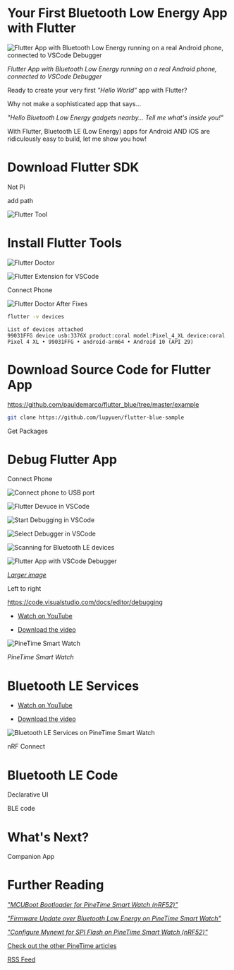 # Your First Bluetooth Low Energy App with Flutter

![Flutter App with Bluetooth Low Energy running on a real Android phone, connected to VSCode Debugger](https://lupyuen.github.io/images/flutter-title.png)

_Flutter App with Bluetooth Low Energy running on a real Android phone, connected to VSCode Debugger_

Ready to create your very first _"Hello World"_ app with Flutter?

Why not make a sophisticated app that says...

_"Hello Bluetooth Low Energy gadgets nearby... Tell me what's inside you!"_

With Flutter, Bluetooth LE (Low Energy) apps for Android AND iOS are ridiculously easy to build, let me show you how!

# Download Flutter SDK

Not Pi

add path

![Flutter Tool](https://lupyuen.github.io/images/flutter-doctor1.png)

# Install Flutter Tools

![Flutter Doctor](https://lupyuen.github.io/images/flutter-doctor2.png)

![Flutter Extension for VSCode](https://lupyuen.github.io/images/flutter-vscode.png)

Connect Phone

![Flutter Doctor After Fixes](https://lupyuen.github.io/images/flutter-doctor3.png)

```bash
flutter -v devices
```

```
List of devices attached
99031FFG device usb:3376X product:coral model:Pixel_4_XL device:coral
Pixel 4 XL • 99031FFG • android-arm64 • Android 10 (API 29)
```

# Download Source Code for Flutter App

https://github.com/pauldemarco/flutter_blue/tree/master/example

```bash
git clone https://github.com/lupyuen/flutter-blue-sample
```

Get Packages


# Debug Flutter App

Connect Phone

![Connect phone to USB port](https://lupyuen.github.io/images/flutter-usb.jpg)

![Flutter Devuce in VSCode](https://lupyuen.github.io/images/flutter-device.png)

![Start Debugging in VSCode](https://lupyuen.github.io/images/flutter-debug1.png)

![Select Debugger in VSCode](https://lupyuen.github.io/images/flutter-debug2.png)

![Scanning for Bluetooth LE devices](https://lupyuen.github.io/images/flutter-scan.png)

![Flutter App with VSCode Debugger](https://lupyuen.github.io/images/flutter-debug.png)

[_Larger image_](https://lupyuen.github.io/images/flutter-debug.png)

Left to right

https://code.visualstudio.com/docs/editor/debugging

- [Watch on YouTube](https://youtu.be/QSrg9DgLwjk)

- [Download the video](https://github.com/lupyuen/pinetime-rust-mynewt/releases/download/v4.2.1/flutter-debug.mov)

![PineTime Smart Watch](https://lupyuen.github.io/images/micropython-title.jpg)

_PineTime Smart Watch_

# Bluetooth LE Services

- [Watch on YouTube](https://youtu.be/pt-BYs_7qOE)

- [Download the video](https://github.com/lupyuen/pinetime-rust-mynewt/releases/download/v4.2.1/flutter-pinetime-rotated.mp4)

![Bluetooth LE Services on PineTime Smart Watch](https://lupyuen.github.io/images/flutter-services.png)

nRF Connect

# Bluetooth LE Code

Declarative UI

BLE code

# What's Next?

Companion App

# Further Reading

_["MCUBoot Bootloader for PineTime Smart Watch (nRF52)"](https://lupyuen.github.io/pinetime-rust-mynewt/articles/mcuboot)_

_["Firmware Update over Bluetooth Low Energy on PineTime Smart Watch"](https://lupyuen.github.io/pinetime-rust-mynewt/articles/dfu)_

_["Configure Mynewt for SPI Flash on PineTime Smart Watch (nRF52)"](https://lupyuen.github.io/pinetime-rust-mynewt/articles/spiflash)_

[Check out the other PineTime articles](https://github.com/lupyuen/pinetime-rust-mynewt/blob/master/README.md)

[RSS Feed](https://lupyuen.github.io/rss.xml)
